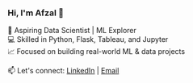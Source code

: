 ### Hi, I'm Afzal 👋
🚀 Aspiring Data Scientist | ML Explorer  
💻 Skilled in Python, Flask, Tableau, and Jupyter  
📈 Focused on building real-world ML & data projects

📫 Let's connect: [LinkedIn](https://www.linkedin.com/in/afzal-h-0335b12a2/) | [Email](mailto:afzalt3ch@gmail.com)
